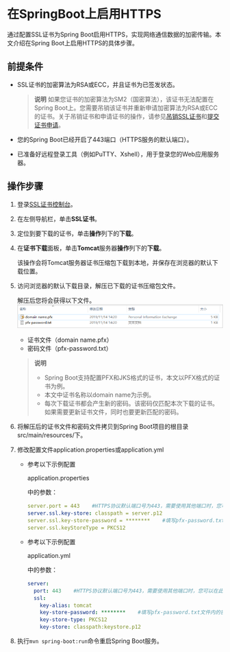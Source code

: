 # 在SpringBoot上启用HTTPS

通过配置SSL证书为Spring Boot启用HTTPS，实现网络通信数据的加密传输。本文介绍在Spring Boot上启用HTTPS的具体步骤。

## 前提条件

- SSL证书的加密算法为RSA或ECC，并且证书为已签发状态。

  > **说明** 如果您证书的加密算法为SM2（国密算法），该证书无法配置在Spring Boot上。您需要吊销该证书并重新申请加密算法为RSA或ECC的证书。关于吊销证书和申请证书的操作，请参见[吊销SSL证书](https://help.aliyun.com/document_detail/98577.htm#concept-v5s-lxn-yfb)和[提交证书申请](https://help.aliyun.com/document_detail/98574.htm#concept-wxz-3xn-yfb)。

- 您的Spring Boot已经开启了443端口（HTTPS服务的默认端口）。

- 已准备好远程登录工具（例如PuTTY、Xshell），用于登录您的Web应用服务器。

## 操作步骤

1. 登录[SSL证书控制台](https://yundunnext.console.aliyun.com/?p=cas)。

2. 在左侧导航栏，单击**SSL证书**。

3. 定位到要下载的证书，单击**操作**列下的**下载**。

4. 在**证书下载**面板，单击**Tomcat**服务器**操作**列下的**下载**。

   该操作会将Tomcat服务器证书压缩包下载到本地，并保存在浏览器的默认下载位置。

5. 访问浏览器的默认下载目录，解压已下载的证书压缩包文件。

   解压后您将会获得以下文件。![证书文件](image/p33514.png)

   - 证书文件（domain name.pfx）
   - 密码文件（pfx-password.txt）

   > **说明**
   >
   > - Spring Boot支持配置PFX和JKS格式的证书，本文以PFX格式的证书为例。
   > - 本文中证书名称以domain name为示例。
   > - 每次下载证书都会产生新的密码。该密码仅匹配本次下载的证书。如果需要更新证书文件，同时也要更新匹配的密码。

6. 将解压后的证书文件和密码文件拷贝到Spring Boot项目的根目录src/main/resources/下。

7. 修改配置文件application.properties或application.yml

   - 参考以下示例配置

     application.properties

     中的参数：

     ```yaml
     server.port = 443    #HTTPS协议默认端口号为443，需要使用其他端口时，您可以在此处自定义。
     server.ssl.key-store: classpath = server.p12
     server.ssl.key-store-password = ********    #填写pfx-password.txt文件内的密码。
     server.ssl.keyStoreType = PKCS12
     ```

   - 参考以下示例配置

     application.yml

     中的参数：

     ```yaml
     server:
       port: 443    #HTTPS协议默认端口号为443，需要使用其他端口时，您可以在此处自定义。
       ssl:
         key-alias: tomcat
         key-store-password: ********    #填写pfx-password.txt文件内的密码。
         key-store-type: PKCS12
         key-store: classpath:keystore.p12
     ```

8. 执行`mvn spring-boot:run`命令重启Spring Boot服务。

   
<script>
export default {
    mounted () {
      this.$page.lastUpdated = "2022/1/14 下午6:09:09";
    }
  }
</script>
